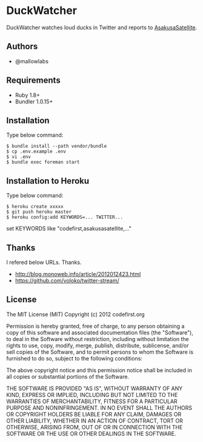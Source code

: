 DuckWatcher
=======================

DuckWatcher watches loud ducks in Twitter
and reports to [AsakusaSatellite](http://www.codefirst.org/AsakusaSattelite/).

Authors
-----------------------

 * @mallowlabs

Requirements
-----------------------
 * Ruby 1.8+
 * Bundler 1.0.15+

Installation
-----------------------

Type below command:

    $ bundle install --path vendor/bundle
    $ cp .env.example .env
    $ vi .env
    $ bundle exec foreman start

Installation to Heroku
-----------------------

Type below command:

    $ heroku create xxxxx
    $ git push heroku master
    $ heroku config:add KEYWORDS=... TWITTER...

set KEYWORDS like "codefirst,asakusasatellite,..."

Thanks
-----------------------
I refered below URLs. Thanks.

* http://blog.monoweb.info/article/2012012423.html
* https://github.com/voloko/twitter-stream/

License
-----------------------

The MIT License (MIT) Copyright (c) 2012 codefirst.org

Permission is hereby granted, free of charge, to any person obtaining a copy of this software and associated documentation files (the "Software"), to deal in the Software without restriction, including without limitation the rights to use, copy, modify, merge, publish, distribute, sublicense, and/or sell copies of the Software, and to permit persons to whom the Software is furnished to do so, subject to the following conditions:

The above copyright notice and this permission notice shall be included in all copies or substantial portions of the Software.

THE SOFTWARE IS PROVIDED "AS IS", WITHOUT WARRANTY OF ANY KIND, EXPRESS OR IMPLIED, INCLUDING BUT NOT LIMITED TO THE WARRANTIES OF MERCHANTABILITY, FITNESS FOR A PARTICULAR PURPOSE AND NONINFRINGEMENT. IN NO EVENT SHALL THE AUTHORS OR COPYRIGHT HOLDERS BE LIABLE FOR ANY CLAIM, DAMAGES OR OTHER LIABILITY, WHETHER IN AN ACTION OF CONTRACT, TORT OR OTHERWISE, ARISING FROM, OUT OF OR IN CONNECTION WITH THE SOFTWARE OR THE USE OR OTHER DEALINGS IN THE SOFTWARE.


